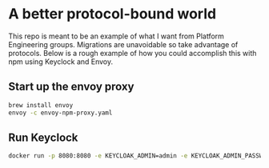 # A better protocol-bound world 

This repo is meant to be an example of what I want from Platform Engineering groups. Migrations are unavoidable so take advantage of protocols. Below is a rough example of how you could accomplish this with npm using Keyclock and Envoy.


## Start up the envoy proxy

```bash
brew install envoy
envoy -c envoy-npm-proxy.yaml
```

## Run Keyclock

```bash
docker run -p 8080:8080 -e KEYCLOAK_ADMIN=admin -e KEYCLOAK_ADMIN_PASSWORD=admin quay.io/keycloak/keycloak:24.0.2 start-dev
```
